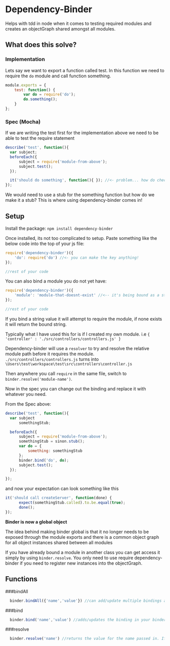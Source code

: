 # Dependency-Binder
Helps with tdd in node when it comes to testing required modules and creates
an objectGraph shared amongst all modules.

## What does this solve?
### Implementation

Lets say we want to export a function called test.
In this function we need to require the `do` module and call function something.

```javascript
module.exports = {
    test: function() {
        var do = require('do');
        do.something();
    }
};
```

### Spec (Mocha)
If we are writing the test first for the implementation above we need to be
able to test the require statement

```javascript
describe('test', function(){
  var subject;
  beforeEach({
      subject = require('module-from-above');
      subject.test();
  });

  it('should do something', function(){ }); //<- problem... how do check that something was called on do?
});
```

We would need to use a stub for the something function but how do we make it a stub?
This is where using dependency-binder comes in!


## Setup
Install the package:
`npm install dependency-binder`

Once installed, its not too complicated to setup. Paste something like the below code into the top of your js file:

```javascript
require('dependency-binder')({
    'do': require('do') //<- you can make the key anything!
});

//rest of your code
```

You can also bind a module you do not yet have:

```javascript
require('dependency-binder')({
    'module': 'module-that-doesnt-exist' //<-- it's being bound as a string
});

//rest of your code
```
If you bind a string value it will attempt to require the module, if none exists
it will return the bound string.

Typically what I have used this for is if I created my own module.
i.e `{ 'controller' : './src/controllers/controllers.js' }`

Dependency-binder will use a `resolver` to try and resolve the relative module path before it requires the module.
`./src/controllers/controllers.js` turns into `\Users\test\workspace\test\src\controllers\controller.js`

Then anywhere you call `require` in the same file, switch to `binder.resolve('module-name')`.

Now in the spec you can change out the binding and replace it with whatever you need.

From the Spec above:

```javascript
describe('test', function(){
  var subject
      somethingStub;

  beforeEach({
      subject = require('module-from-above');
      somethingStub = sinon.stub();
      var do = {
          something: somethingStub
      };
      binder.bind('do', do);
      subject.test();
  });

});
```

and now your expectation can look something like this

```javascript
it('should call createServer', function(done) {
      expect(somethingStub.called).to.be.equal(true);
      done();
});
```

**Binder is now a global object**

The idea behind making binder global is that it no longer needs to be exposed
through the module exports and there is a common object graph for all object instances shared
between all modules

If you have already bound a module in another class you can get access  it simply
by using `binder.resolve`. You only need to use require dependency-binder if you need to
register new instances into the objectGraph.

## Functions

###bindAll
```javascript
  binder.bindAll({'name','value'}) //can add/update multiple bindings at once in the binder
```

###bind
```javascript
  binder.bind('name','value') //adds/updates the binding in your binder
```

###resolve
```javascript
  binder.resolve('name') //returns the value for the name passed in. If none exists, returns null
```
